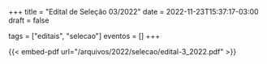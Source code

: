 +++
title = "Edital de Seleção 03/2022"
date = 2022-11-23T15:37:17-03:00
draft = false

tags = ["editais", "selecao"]
eventos = []
+++

{{< embed-pdf url="/arquivos/2022/selecao/edital-3_2022.pdf" >}}
